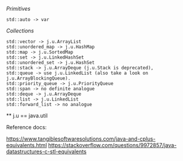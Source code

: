 *Primitives*

    std::auto -> var

*Collections*

    std::vector -> j.u.ArrayList
    std::unordered_map -> j.u.HashMap
    std::map -> j.u.SortedMap
    std::set -> j.u.LinkedHashSet
    std::unordered_set -> j.u.HashSet
    std::stack -> j.u.ArrayDeque (j.u.Stack is deprecated),
    std::queue -> use j.u.LinkedList (also take a look on j.u.ArrayBlockingQueue).
    std::priority_queue -> j.u.PriorityQueue
    std::span -> no definite analogue
    std::deque -> j.u.ArrayDeque
    std::list -> j.u.LinkedList
    std::forward_list -> no analogue

** j.u == java.util


Reference docs:

https://www.tangiblesoftwaresolutions.com/java-and-cplus-equivalents.html
https://stackoverflow.com/questions/9972857/java-datastructures-c-stl-equivalents
